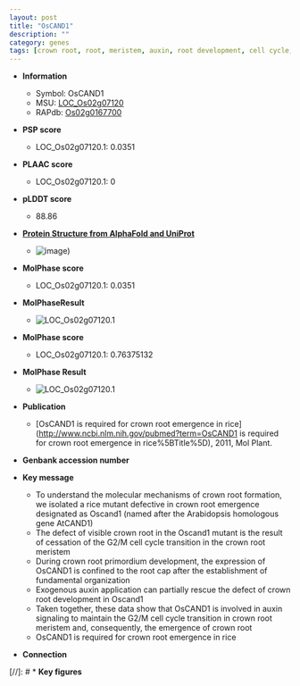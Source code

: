 ```yaml
---
layout: post
title: "OsCAND1"
description: ""
category: genes
tags: [crown root, root, meristem, auxin, root development, cell cycle, crown]
---
```


* **Information**  
    + Symbol: OsCAND1  
    + MSU: [LOC_Os02g07120](http://rice.plantbiology.msu.edu/cgi-bin/ORF_infopage.cgi?orf=LOC_Os02g07120)  
    + RAPdb: [Os02g0167700](http://rapdb.dna.affrc.go.jp/viewer/gbrowse_details/irgsp1?name=Os02g0167700)  

* **PSP score**  
    + LOC_Os02g07120.1: 0.0351 

* **PLAAC score**  
    + LOC_Os02g07120.1: 0 

* **pLDDT score**
    + 88.86

* **[Protein Structure from AlphaFold and UniProt](https://www.uniprot.org/uniprotkb/Q6H4V4/entry#structure)**
    + ![image](https://ricepsp.github.io/images/Q6/AF-Q6H4V4-F1.png))

* **MolPhase score**
    + LOC_Os02g07120.1: 0.0351

* **MolPhaseResult**
    + ![LOC_Os02g07120.1](https://ricepsp.github.io/pictures/LOC_Os02g/LOC_Os02g07120.1.png)

* **MolPhase score**
    + LOC_Os02g07120.1: 0.76375132

* **MolPhase Result**
    + ![LOC_Os02g07120.1](https://304243504.github.io/Pictures/LOC_Os02g/LOC_Os02g07120.1.png)

* **Publication**  
    + [OsCAND1 is required for crown root emergence in rice](http://www.ncbi.nlm.nih.gov/pubmed?term=OsCAND1 is required for crown root emergence in rice%5BTitle%5D), 2011, Mol Plant.

* **Genbank accession number**  

* **Key message**  
    + To understand the molecular mechanisms of crown root formation, we isolated a rice mutant defective in crown root emergence designated as Oscand1 (named after the Arabidopsis homologous gene AtCAND1)
    + The defect of visible crown root in the Oscand1 mutant is the result of cessation of the G2/M cell cycle transition in the crown root meristem
    + During crown root primordium development, the expression of OsCAND1 is confined to the root cap after the establishment of fundamental organization
    + Exogenous auxin application can partially rescue the defect of crown root development in Oscand1
    + Taken together, these data show that OsCAND1 is involved in auxin signaling to maintain the G2/M cell cycle transition in crown root meristem and, consequently, the emergence of crown root
    + OsCAND1 is required for crown root emergence in rice

* **Connection**  

[//]: # * **Key figures**  


